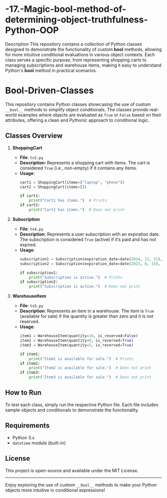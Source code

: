 # -17.-Magic-__bool__-method-of-determining-object-truthfulness-Python-OOP

Description
This repository contains a collection of Python classes designed to demonstrate the functionality of custom __bool__ methods, allowing for more intuitive conditional evaluations in various object contexts. Each class serves a specific purpose, from representing shopping carts to managing subscriptions and warehouse items, making it easy to understand Python's __bool__ method in practical scenarios.

# Bool-Driven-Classes

This repository contains Python classes showcasing the use of custom `__bool__` methods to simplify object conditionals. The classes provide real-world examples where objects are evaluated as `True` or `False` based on their attributes, offering a clean and Pythonic approach to conditional logic.

## Classes Overview

1. **ShoppingCart**
    - **File**: `tx2.py`
    - **Description**: Represents a shopping cart with items. The cart is considered `True` (i.e., non-empty) if it contains any items.
    - **Usage**:
      ```python
      cart1 = ShoppingCart(items=["laptop", "phone"])
      cart2 = ShoppingCart(items=[])
      
      if cart1:
          print("Cart1 has items.")  # Prints
      if cart2:
          print("Cart2 has items.")  # Does not print
      ```

2. **Subscription**
    - **File**: `tx4.py`
    - **Description**: Represents a user subscription with an expiration date. The subscription is considered `True` (active) if it’s paid and has not expired.
    - **Usage**:
      ```python
      subscription1 = Subscription(expiration_date=date(2024, 12, 31), is_paid=True)
      subscription2 = Subscription(expiration_date=date(2023, 8, 15), is_paid=False)
      
      if subscription1:
          print("Subscription is active.")  # Prints
      if subscription2:
          print("Subscription is active.")  # Does not print
      ```

3. **WarehouseItem**
    - **File**: `tx5.py`
    - **Description**: Represents an item in a warehouse. The item is `True` (available for sale) if the quantity is greater than zero and it is not reserved.
    - **Usage**:
      ```python
      item1 = WarehouseItem(quantity=10, is_reserved=False)
      item2 = WarehouseItem(quantity=0, is_reserved=True)
      item3 = WarehouseItem(quantity=5, is_reserved=True)
      
      if item1:
          print("Item1 is available for sale.")  # Prints
      if item2:
          print("Item2 is available for sale.")  # Does not print
      if item3:
          print("Item3 is available for sale.")  # Does not print
      ```

## How to Run
To test each class, simply run the respective Python file. Each file includes sample objects and conditionals to demonstrate the functionality.

## Requirements
- Python 3.x
- `datetime` module (built-in)

## License
This project is open-source and available under the MIT License.

---

Enjoy exploring the use of custom `__bool__` methods to make your Python objects more intuitive in conditional expressions!
